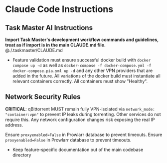 # Claude Code Instructions

## Task Master AI Instructions
**Import Task Master's development workflow commands and guidelines, treat as if import is in the main CLAUDE.md file.**
@./.taskmaster/CLAUDE.md
- Feature validation must ensure successful docker build with `docker compose up -d` as well as `docker-compose -f docker-compose.yml -f docker-compose.pia.yml up -d` and any other VPN providers that are added in the future. All variations of the docker build must instantiate all relevant containers correctly. All containers must show "Healthy".

## Network Security Rules
**CRITICAL**: qBittorrent MUST remain fully VPN-isolated via `network_mode: "container:vpn"` to prevent IP leaks during torrenting. Other services do not require this. Any network configuration changes risk exposing the real IP address.

Ensure `proxyenabled=False` in Prowlarr database to prevent timeouts.
Ensure `proxyenabled=False` in Prowlarr database to prevent timeouts.
- Keep feature-specific documentation out of the main codebase directory
